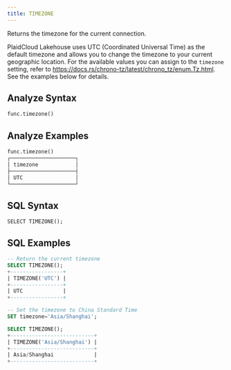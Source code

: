 ```yaml
---
title: TIMEZONE
---
```


Returns the timezone for the current connection. 

PlaidCloud Lakehouse uses UTC (Coordinated Universal Time) as the default timezone and allows you to change the timezone to your current geographic location. For the available values you can assign to the `timezone` setting, refer to https://docs.rs/chrono-tz/latest/chrono_tz/enum.Tz.html. See the examples below for details.

## Analyze Syntax

```python
func.timezone()
```

## Analyze Examples

```python
func.timezone()
┌─────────────────────┐
│ timezone            │
├─────────────────────┤
│ UTC                 │
└─────────────────────┘
```

## SQL Syntax

```
SELECT TIMEZONE();
```

## SQL Examples

```sql
-- Return the current timezone
SELECT TIMEZONE();
+-----------------+
| TIMEZONE('UTC') |
+-----------------+
| UTC             |
+-----------------+

-- Set the timezone to China Standard Time
SET timezone='Asia/Shanghai';

SELECT TIMEZONE();
+---------------------------+
| TIMEZONE('Asia/Shanghai') |
+---------------------------+
| Asia/Shanghai             |
+---------------------------+
```